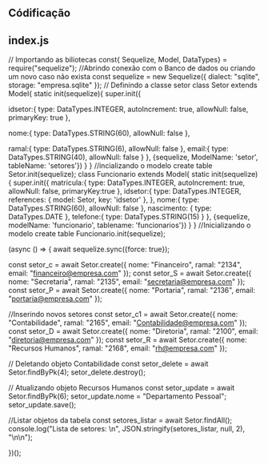 Códificação
--------------------------
index.js
-----------------------
// Importando as biliotecas
const{ Sequelize, Model, DataTypes} = require("sequelize");
//Abrindo conexão com o Banco de dados ou criando um novo caso não exista
const sequelize = new Sequelize({
dialect: "sqlite",
storage: "empresa.sqlite"
});
// Definindo a classe setor
class Setor extends Model{
static init(sequelize){
super.init({

idsetor:{
type: DataTypes.INTEGER,
autoIncrement: true,
allowNull: false,
primaryKey: true
},

nome:{
type: DataTypes.STRING(60),
allowNull: false
},

ramal:{
type: DataTypes.STRING(6),
allowNull: false
},
email:{
type: DataTypes.STRING(40),
allowNull: false
}
}, {sequelize, ModelName: 'setor', tableName: 'setores'})
}
}
//incializando o modelo create table
Setor.init(sequelize);
class Funcionario extends Model{
static init(sequelize){
super.init({
matricula:{
type: DataTypes.INTEGER,
autoIncrement: true,
allowNull: false,
primaryKey:true
},
idsetor:{
type: DataTypes.INTEGER,
references: {
model: Setor,
key: 'idsetor'
},
},
nome:{
type: DataTypes.STRING(60),
allowNull: false
},
nascimento: {
type: DataTypes.DATE
},
telefone:{
type: DataTypes.STRING(15)
}
}, {sequelize, modelName: 'funcionario', tablename: 'funcionarios'})
}
}
//Inicializando o modelo create table
Funcionario.init(sequelize);


(async () => {
await sequelize.sync({force: true});

const setor_c = await Setor.create({ nome: "Financeiro", ramal: "2134", email:
"financeiro@empresa.com" });
const setor_S = await Setor.create({ nome: "Secretaria", ramal: "2135", email:
"secretaria@empresa.com" });
const setor_P = await Setor.create({ nome: "Portaria", ramal: "2136", email:
"portaria@empresa.com" });

//Inserindo novos setores
const setor_c1 = await Setor.create({ nome: "Contabilidade", ramal: "2165", email:
"Contabilidade@empresa.com" });
const setor_D = await Setor.create({ nome: "Diretoria", ramal: "2100", email:
"diretoria@empresa.com" });
const setor_R = await Setor.create({ nome: "Recursos Humanos", ramal: "2168", email:
"rh@empresa.com" });

// Deletando objeto Contabilidade
const setor_delete = await Setor.findByPk(4);
setor_delete.destroy();

// Atualizando objeto Recursos Humanos
const setor_update = await Setor.findByPk(6);
setor_update.nome = "Departamento Pessoal";
setor_update.save();

//Listar objetos da tabela
const setores_listar = await Setor.findAll();
console.log("Lista de setores: \n", JSON.stringify(setores_listar, null, 2), "\n\n");


})();